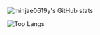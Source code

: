 ![minjae0619y's GitHub stats](https://github-readme-stats.vercel.app/api?username=minjae0619&show_icons=true&theme=dark)   

![Top Langs](https://github-readme-stats.vercel.app/api/top-langs/?username=minjae0619&layout=Demo&theme=dark)
